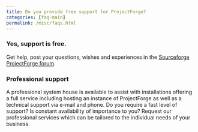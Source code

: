 ```yaml
---
title: Do you provide free support for ProjectForge?
categories: [faq-main]
permalink: /misc/faqs.html
---
```


### Yes, support is free.

Get help, post your questions, wishes and experiences in the [Sourceforge ProjectForge forum](
https://sourceforge.net/p/pforge/discussion/1268364).

### Professional support

A professional system house is available to assist with installations offering a full service including hosting an instance of ProjectForge as well as a technical support via e-mail and phone.
Do you require a fast level of support? Is constant availability of importance to you? Request our professional services which can be tailored to the individual needs of your business.
